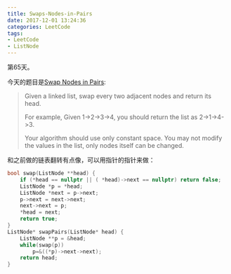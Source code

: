 ```yaml
---
title: Swaps-Nodes-in-Pairs
date: 2017-12-01 13:24:36
categories: LeetCode
tags:
- LeetCode
- ListNode
---
```


第65天。

今天的题目是[Swap Nodes in Pairs](https://leetcode.com/problems/swap-nodes-in-pairs/description/):

> Given a linked list, swap every two adjacent nodes and return its head.
>
> For example,
> Given 1->2->3->4, you should return the list as 2->1->4->3.
>
> Your algorithm should use only constant space. You may not modify the values in the list, only nodes itself can be changed.

和之前做的链表翻转有点像，可以用指针的指针来做：

```c++
bool swap(ListNode **head) {
    if (*head == nullptr || ( *head)->next == nullptr) return false;
    ListNode *p = *head;
    ListNode *next = p->next;
    p->next = next->next;
    next->next = p;
    *head = next;
    return true;
}
ListNode* swapPairs(ListNode* head) {
    ListNode **p = &head;
    while(swap(p))
        p=&((*p)->next->next);
    return head;
}
```